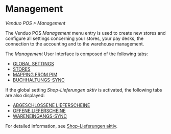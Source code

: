# Management  
*Venduo POS > Management*

The Venduo POS *Management* menu entry is used to create new stores and configure all settings concerning your stores, your pay desks, the connection to the accounting and to the warehouse management.

The *Management* User Interface is composed of the following tabs:
  - [GLOBAL SETTINGS](02a_GlobalSettings.md)
  - [STORES](02b_Stores.md)
  - [MAPPING FROM PIM](02c_MappingFromPIM.md)
  - [BUCHHALTUNGS-SYNC](02d_AccountingSync.md)

If the global setting *Shop-Lieferungen aktiv* is activated, the following tabs are also displayed:
  - [ABGESCHLOSSENE LIEFERSCHEINE](02e_ProcessedDeliveryNotes.md)
  - [OFFENE LIEFERSCHEINE](02f_UnprocessedDeliveryNotes.md)
  - [WARENEINGANGS-SYNC](02g_WareneingangsSync.md)

For detailed information, see [Shop-Lieferungen aktiv](02a_GlobalSettings.md#shop-lieferungen-aktiv).
